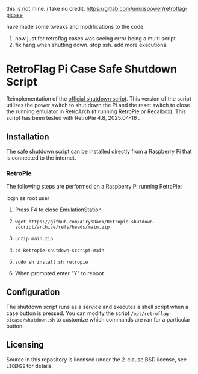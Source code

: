 this is not mine. i take no credit.
https://gitlab.com/unixispower/retroflag-picase

have made some tweaks and modifications to the code.
1. now just for retroflag cases was seeing error being a multI script
2. fix hang when shutting down. stop ssh. add more exacutions.

# RetroFlag Pi Case Safe Shutdown Script
Reimplementation of the [official shutdown script](
https://github.com/RetroFlag/retroflag-picase). This version of the
script utilizes the power switch to shut down the Pi and the reset switch to
close the running emulator in RetroArch (if running RetroPie or Recalbox).
This script has been tested with RetroPie 4.8, 2025.04-16 .


## Installation
The safe shutdown script can be installed directly from a Raspberry Pi that is
connected to the internet.

### RetroPie
The following steps are performed on a Raspberry Pi running RetroPie:

login as root user
1. Press F4 to close EmulationStation
2. ```shell
   wget https://github.com/AirysDark/Retropie-shutdown-sccript/archive/refs/heads/main.zip
   ```
3. ```shell
   unzip main.zip
   ```
4. ```shell
   cd Retropie-shutdown-sccript-main
   ```
5. ```shell
   sudo sh install.sh retropie
   ```
6. When prompted enter "Y" to reboot


## Configuration
The shutdown script runs as a service and executes a shell script when a case
button is pressed. You can modify the script `/opt/retroflag-picase/shutdown.sh`
to customize which commands are ran for a particular button.


## Licensing
Source in this repository is licensed under the 2-clause BSD license, see
`LICENSE` for details.
